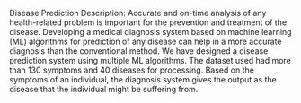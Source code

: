 Disease Prediction
Description:
Accurate and on-time analysis of any health-related problem is important for the prevention and treatment of the disease.
Developing a medical diagnosis system based on machine learning (ML) algorithms for prediction of any disease can help in a more accurate diagnosis than the conventional method. We have designed a disease prediction system using multiple ML algorithms. The dataset used had more than 130 symptoms and 40 diseases for processing. Based on the symptoms of an individual, the diagnosis system gives the output as the disease that the individual might be suffering from.